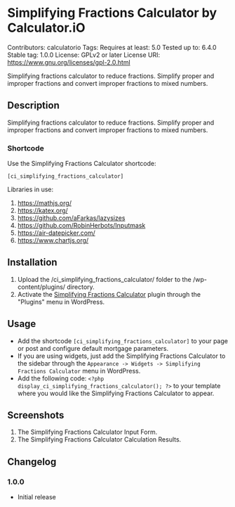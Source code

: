 # Simplifying Fractions Calculator by Calculator.iO
Contributors: calculatorio
Tags: 
Requires at least: 5.0
Tested up to: 6.4.0
Stable tag: 1.0.0
License: GPLv2 or later
License URI: https://www.gnu.org/licenses/gpl-2.0.html

Simplifying fractions calculator to reduce fractions. Simplify proper and improper fractions and convert improper fractions to mixed numbers.

## Description

Simplifying fractions calculator to reduce fractions. Simplify proper and improper fractions and convert improper fractions to mixed numbers.

### Shortcode

Use the Simplifying Fractions Calculator shortcode:

`[ci_simplifying_fractions_calculator]`

Libraries in use:
1. https://mathjs.org/
2. https://katex.org/
3. https://github.com/aFarkas/lazysizes
4. https://github.com/RobinHerbots/Inputmask
5. https://air-datepicker.com/
6. https://www.chartjs.org/

## Installation

1. Upload the /ci_simplifying_fractions_calculator/ folder to the /wp-content/plugins/ directory.
2. Activate the [Simplifying Fractions Calculator](https://www.calculator.io/simplifying-fractions-calculator/ "Simplifying Fractions Calculator Homepage") plugin through the "Plugins" menu in WordPress.

## Usage
* Add the shortcode `[ci_simplifying_fractions_calculator]` to your page or post and configure default mortgage parameters.
* If you are using widgets, just add the Simplifying Fractions Calculator to the sidebar through the `Appearance -> Widgets -> Simplifying Fractions Calculator` menu in WordPress.
* Add the following code: `<?php display_ci_simplifying_fractions_calculator(); ?>` to your template where you would like the Simplifying Fractions Calculator to appear.

## Screenshots
1. The Simplifying Fractions Calculator Input Form.
2. The Simplifying Fractions Calculator Calculation Results.

## Changelog

### 1.0.0
* Initial release

